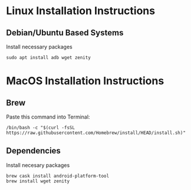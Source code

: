 # Linux Installation Instructions

## Debian/Ubuntu Based Systems
Install necessary packages
```
sudo apt install adb wget zenity
```

# MacOS Installation Instructions

## Brew
Paste this command into Terminal:
```
/bin/bash -c "$(curl -fsSL https://raw.githubusercontent.com/Homebrew/install/HEAD/install.sh)"
```

## Dependencies
Install necesary packages
```
brew cask install android-platform-tool
brew install wget zenity
```
